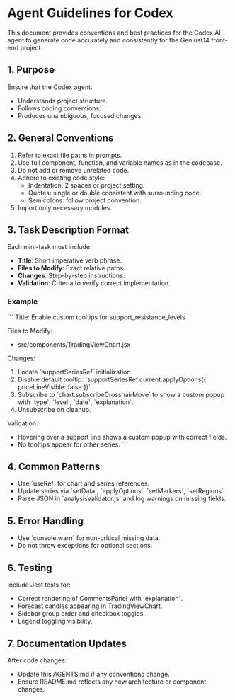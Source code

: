 # Agent Guidelines for Codex

This document provides conventions and best practices for the Codex AI agent to generate code accurately and consistently for the GeniusO4 front-end project.

## 1. Purpose
Ensure that the Codex agent:
- Understands project structure.
- Follows coding conventions.
- Produces unambiguous, focused changes.

## 2. General Conventions
1. Refer to exact file paths in prompts.
2. Use full component, function, and variable names as in the codebase.
3. Do not add or remove unrelated code.
4. Adhere to existing code style:
   - Indentation: 2 spaces or project setting.
   - Quotes: single or double consistent with surrounding code.
   - Semicolons: follow project convention.
5. Import only necessary modules.

## 3. Task Description Format
Each mini-task must include:
- **Title**: Short imperative verb phrase.
- **Files to Modify**: Exact relative paths.
- **Changes**: Step-by-step instructions.
- **Validation**: Criteria to verify correct implementation.

### Example
\`\`\`
Title: Enable custom tooltips for support_resistance_levels

Files to Modify:
- src/components/TradingViewChart.jsx

Changes:
1. Locate \`supportSeriesRef\` initialization.
2. Disable default tooltip: \`supportSeriesRef.current.applyOptions({ priceLineVisible: false })\`.
3. Subscribe to \`chart.subscribeCrosshairMove\` to show a custom popup with \`type\`, \`level\`, \`date\`, \`explanation\`.
4. Unsubscribe on cleanup.

Validation:
- Hovering over a support line shows a custom popup with correct fields.
- No tooltips appear for other series.
\`\`\`

## 4. Common Patterns
- Use \`useRef\` for chart and series references.
- Update series via \`setData\`, \`applyOptions\`, \`setMarkers\`, \`setRegions\`.
- Parse JSON in \`analysisValidator.js\` and log warnings on missing fields.

## 5. Error Handling
- Use \`console.warn\` for non-critical missing data.
- Do not throw exceptions for optional sections.

## 6. Testing
Include Jest tests for:
- Correct rendering of CommentsPanel with \`explanation\`.
- Forecast candles appearing in TradingViewChart.
- Sidebar group order and checkbox toggles.
- Legend toggling visibility.

## 7. Documentation Updates
After code changes:
- Update this AGENTS.md if any conventions change.
- Ensure README.md reflects any new architecture or component changes.
